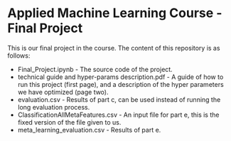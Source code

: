 # Applied Machine Learning Course - Final Project

This is our final project in the course. The content of this repository is as follows:

* Final_Project.ipynb - The source code of the project.
* technical guide and hyper-params description.pdf - A guide of how to run this project (first page), and a description of the hyper parameters we have optimized (page two).
* evaluation.csv - Results of part c, can be used instead of running the long evaluation process.
* ClassificationAllMetaFeatures.csv - An input file for part e, this is the fixed version of the file given to us.
* meta_learning_evaluation.csv - Results of part e.
